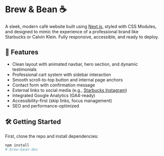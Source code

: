 # Brew & Bean ☕

A sleek, modern café website built using [Next.js](https://nextjs.org), styled with CSS Modules, and designed to mimic the experience of a professional brand like Starbucks or Calvin Klein. Fully responsive, accessible, and ready to deploy.

## 🚀 Features

- Clean layout with animated navbar, hero section, and dynamic testimonials
- Professional cart system with sidebar interaction
- Smooth scroll-to-top button and internal page anchors
- Contact form with confirmation message
- External links to social media (e.g., [Starbucks Instagram](https://www.instagram.com/starbucks))
- Integrated Google Analytics (GA4-ready)
- Accessibility-first (skip links, focus management)
- SEO and performance-optimized

## 🛠️ Getting Started

First, clone the repo and install dependencies:

```bash
npm install
# brew-bean-dev
